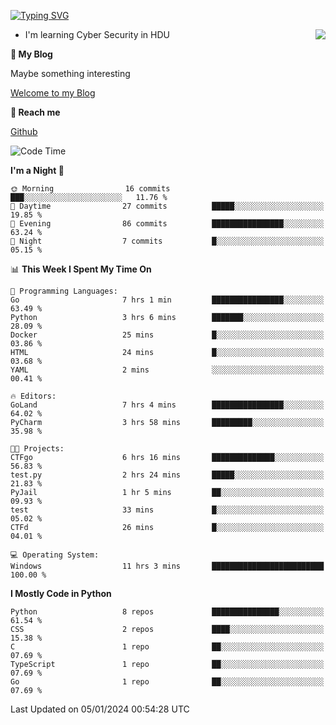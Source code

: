 [![Typing SVG](https://readme-typing-svg.herokuapp.com?font=Fira+Code&pause=1000&random=false&width=450&height=60&lines=Hello+%F0%9F%91%8B%F0%9F%8F%BB;I'm+JBNRZ)](https://git.io/typing-svg)

<a href="#">
  <img align="right" src="https://github-readme-stats.vercel.app/api?username=JBNRZ&show_icons=true&bg_color=15,f2f7fd,E0EAFC" />
</a>

- I'm learning Cyber Security in HDU

 **🌱 My Blog**

Maybe something interesting

[Welcome to my Blog](https://jbnrz.com.cn/)

 **💬 Reach me** 

[Github](https://github.com/JBNRZ)


<!--START_SECTION:waka-->
![Code Time](http://img.shields.io/badge/Code%20Time-251%20hrs%2021%20mins-blue)

**I'm a Night 🦉** 

```text
🌞 Morning                16 commits          ███░░░░░░░░░░░░░░░░░░░░░░   11.76 % 
🌆 Daytime                27 commits          █████░░░░░░░░░░░░░░░░░░░░   19.85 % 
🌃 Evening                86 commits          ████████████████░░░░░░░░░   63.24 % 
🌙 Night                  7 commits           █░░░░░░░░░░░░░░░░░░░░░░░░   05.15 % 
```


📊 **This Week I Spent My Time On** 

```text
💬 Programming Languages: 
Go                       7 hrs 1 min         ████████████████░░░░░░░░░   63.49 % 
Python                   3 hrs 6 mins        ███████░░░░░░░░░░░░░░░░░░   28.09 % 
Docker                   25 mins             █░░░░░░░░░░░░░░░░░░░░░░░░   03.86 % 
HTML                     24 mins             █░░░░░░░░░░░░░░░░░░░░░░░░   03.68 % 
YAML                     2 mins              ░░░░░░░░░░░░░░░░░░░░░░░░░   00.41 % 

🔥 Editors: 
GoLand                   7 hrs 4 mins        ████████████████░░░░░░░░░   64.02 % 
PyCharm                  3 hrs 58 mins       █████████░░░░░░░░░░░░░░░░   35.98 % 

🐱‍💻 Projects: 
CTFgo                    6 hrs 16 mins       ██████████████░░░░░░░░░░░   56.83 % 
test.py                  2 hrs 24 mins       █████░░░░░░░░░░░░░░░░░░░░   21.83 % 
PyJail                   1 hr 5 mins         ██░░░░░░░░░░░░░░░░░░░░░░░   09.93 % 
test                     33 mins             █░░░░░░░░░░░░░░░░░░░░░░░░   05.02 % 
CTFd                     26 mins             █░░░░░░░░░░░░░░░░░░░░░░░░   04.01 % 

💻 Operating System: 
Windows                  11 hrs 3 mins       █████████████████████████   100.00 % 
```

**I Mostly Code in Python** 

```text
Python                   8 repos             ███████████████░░░░░░░░░░   61.54 % 
CSS                      2 repos             ████░░░░░░░░░░░░░░░░░░░░░   15.38 % 
C                        1 repo              ██░░░░░░░░░░░░░░░░░░░░░░░   07.69 % 
TypeScript               1 repo              ██░░░░░░░░░░░░░░░░░░░░░░░   07.69 % 
Go                       1 repo              ██░░░░░░░░░░░░░░░░░░░░░░░   07.69 % 
```




 Last Updated on 05/01/2024 00:54:28 UTC
<!--END_SECTION:waka-->
